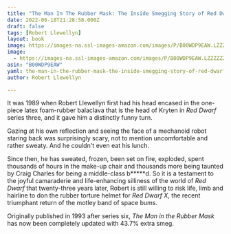 ```yaml
---
title: "The Man In The Rubber Mask: The Inside Smegging Story of Red Dwarf"
date: 2022-06-18T21:28:58.000Z
draft: false
tags: [Robert Llewellyn]
layout: book
image: https://images-na.ssl-images-amazon.com/images/P/B00WDP9EAW.LZZZZZZZ.jpg
image: 
  - https://images-na.ssl-images-amazon.com/images/P/B00WDP9EAW.LZZZZZZZ.jpg
asin: "B00WDP9EAW"
yaml: the-man-in-the-rubber-mask-the-inside-smegging-story-of-red-dwarf
author: Robert Llewellyn

---
```


It was 1989 when Robert Llewellyn first had his head encased in the one-piece latex foam-rubber balaclava that is the head of Kryten in *Red Dwarf* series three, and it gave him a distinctly funny turn.


  



  
Gazing at his own reflection and seeing the face of a mechanoid robot staring back was surprisingly scary, not to mention uncomfortable and rather sweaty. And he couldn't even eat his lunch.


  



  
Since then, he has sweated, frozen, been set on fire, exploded, spent thousands of hours in the make-up chair and thousands more being taunted by Craig Charles for being a middle-class b\*\*\*\*\*d. So it is a testament to the joyful camaraderie and life-enhancing silliness of the world of *Red Dwarf* that twenty-three years later, Robert is still willing to risk life, limb and hairline to don the rubber torture helmet for *Red Dwarf X*, the recent triumphant return of the motley band of space bums.


  



  
Originally published in 1993 after series six, *The Man in the Rubber Mask* has now been completely updated with 43.7% extra smeg.